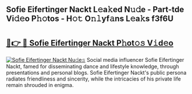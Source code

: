 ## Sofie Eifertinger Nackt L𝚎a𝚔ed N𝚞𝚍e - Part-tde Vi𝚍𝚎o P𝚑𝚘tos - H𝚘𝚝 O𝚗𝚕yf𝚊ns L𝚎a𝚔s f3f6U

# <h2><a href="http://kfb5623.oniu.top/?m=Sofie+Eifertinger+Nackt">🔗👉 🔴 Sofie Eifertinger Nackt P𝚑ot𝚘𝚜 V𝚒d𝚎o</a></h2>

[![Sofie Eifertinger Nackt Nu𝚍e𝚜](https://i.imgur.com/0qMVB7G.gif)](http://kfb5623.oniu.top/?m=Sofie+Eifertinger+Nackt)
Social media influencer Sofie Eifertinger Nackt, famed for disseminating dance and lifestyle knowledge, through presentations and personal blogs. Sofie Eifertinger Nackt's public persona radiates friendliness and sincerity, while the intricacies of his private life remain shrouded in enigma.  
